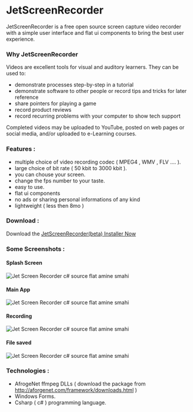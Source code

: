 # JetScreenRecorder
JetScreenRecorder is a free open source screen capture video recorder with a simple user interface and flat ui components to bring the best user experience.


### Why JetScreenRecorder

Videos are excellent tools for visual and auditory learners. They can be used to:
* demonstrate processes step-by-step in a tutorial
* demonstrate software to other people or record tips and tricks for later reference
* share pointers for playing a game
* record product reviews
* record recurring problems with your computer to show tech support 

Completed videos may be uploaded to YouTube, posted on web pages or social media, and/or uploaded to e-Learning courses.

### Features :
* multiple choice of video recording codec ( MPEG4 , WMV , FLV .... ).
* large choice of bit rate ( 50 kbit to 3000 kbit ).
* you can chouse your screen.
* change the fps number to your taste.
* easy to use.
* flat ui components
* no ads or sharing personal informations of any kind
* lightweight ( less then 8mo )

### Download :

Download the <a href="https://github.com/Amine-Smahi/JetScreenRecorder/blob/master/JetScreenRocorderInstaller.zip" >JetScreenRecorder(beta) Installer Now</a>

### Some Screenshots :

#### Splash Screen

![Jet Screen Recorder c# source flat amine smahi](https://user-images.githubusercontent.com/24621701/27015376-35afd042-4ec1-11e7-8066-7583ccd530a1.png)

#### Main App

![Jet Screen Recorder c# source flat amine smahi](https://user-images.githubusercontent.com/24621701/27015378-35bb2f32-4ec1-11e7-9c8f-757a4ea0a82c.png)

#### Recording

![Jet Screen Recorder c# source flat amine smahi](https://user-images.githubusercontent.com/24621701/27015377-35b74980-4ec1-11e7-8447-f7e39f33b2c6.png)

#### File saved

![Jet Screen Recorder c# source flat amine smahi](https://user-images.githubusercontent.com/24621701/27015379-35bd6888-4ec1-11e7-8155-0cc7f711ed6a.png)

### Technologies :

* AfrogeNet ffmpeg DLLs ( download the package from http://aforgenet.com/framework/downloads.html )
* Windows Forms.
* Csharp ( c# ) programming language.
